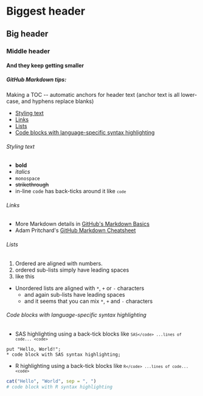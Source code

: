 # Biggest header
## Big header
### Middle header
#### And they keep getting smaller
##### GitHub Markdown tips:

Making a TOC -- automatic anchors for header text (anchor text is all lower-case, and hyphens replace blanks)
* [Styling text](#styling-text)
* [Links](#links)
* [Lists](#lists)
* [Code blocks with language-specific syntax highlighting](#code-blocks-with-language-specific-syntax-highlighting)

###### Styling text
* **bold**
* *italics*
* `monospace`
* ~~strikethrough~~
* in-line `code` has back-ticks around it like <code>`code`</code>

###### Links
* More Markdown details in [GitHub's Markdown Basics](http://help.github.com/articles/markdown-basics/)
* Adam Pritchard's [GitHub Markdown Cheatsheet](http://github.com/adam-p/markdown-here/wiki/Markdown-Cheatsheet)

###### Lists

1. Ordered are aligned with numbers.
  1. ordered sub-lists simply have leading spaces
  2. like this
* Unordered lists are aligned with `*`, `+` or `-` characters
  + and again sub-lists have leading spaces
  - and it seems that you can mix `*`, `+` and `-` characters

###### Code blocks with language-specific syntax highlighting

* SAS highlighting using a back-tick blocks like <code>```SAS</code> ...lines of code... <code>```</code>

```SAS
put "Hello, World!";
* code block with SAS syntax highlighting;
```

* R highlighting using a back-tick blocks like <code>```R</code> ...lines of code... <code>```</code>

```R
cat("Hello", "World", sep = ", ")
# code block with R syntax highlighting
```
